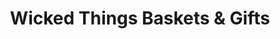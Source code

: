 ---
title: "Wicked Things Baskets & Gifts"
url: /grimsby/wicked-things-baskets-und-gifts/
shop: Andenken
---